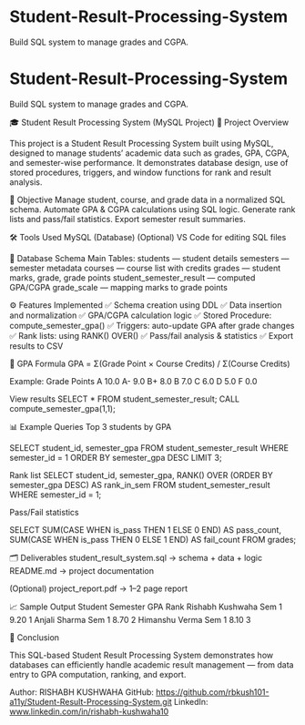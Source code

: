 # Student-Result-Processing-System
Build SQL system to manage grades and CGPA.
# Student-Result-Processing-System
Build SQL system to manage grades and CGPA.

🎓 Student Result Processing System (MySQL Project)
📘 Project Overview

This project is a Student Result Processing System built using MySQL, designed to manage students’ academic data such as grades, GPA, CGPA, and semester-wise performance.
It demonstrates database design, use of stored procedures, triggers, and window functions for rank and result analysis.

🧠 Objective
Manage student, course, and grade data in a normalized SQL schema.
Automate GPA & CGPA calculations using SQL logic.
Generate rank lists and pass/fail statistics.
Export semester result summaries.

🛠️ Tools Used
MySQL (Database)
(Optional) VS Code for editing SQL files

🧩 Database Schema
Main Tables:
students — student details
semesters — semester metadata
courses — course list with credits
grades — student marks, grade, grade points
student_semester_result — computed GPA/CGPA
grade_scale — mapping marks to grade points

⚙️ Features Implemented
✅ Schema creation using DDL
✅ Data insertion and normalization
✅ GPA/CGPA calculation logic
✅ Stored Procedure: compute_semester_gpa()
✅ Triggers: auto-update GPA after grade changes
✅ Rank lists: using RANK() OVER()
✅ Pass/fail analysis & statistics
✅ Export results to CSV

🧮 GPA Formula
GPA = Σ(Grade Point × Course Credits) / Σ(Course Credits)

Example:
Grade	Points
A	10.0
A-	9.0
B+	8.0
B	7.0
C	6.0
D	5.0
F	0.0

View results
SELECT * FROM student_semester_result;
CALL compute_semester_gpa(1,1);

📊 Example Queries
Top 3 students by GPA

SELECT student_id, semester_gpa
FROM student_semester_result
WHERE semester_id = 1
ORDER BY semester_gpa DESC
LIMIT 3;

Rank list
SELECT student_id, semester_gpa,
       RANK() OVER (ORDER BY semester_gpa DESC) AS rank_in_sem
FROM student_semester_result
WHERE semester_id = 1;

Pass/Fail statistics

SELECT SUM(CASE WHEN is_pass THEN 1 ELSE 0 END) AS pass_count,
       SUM(CASE WHEN is_pass THEN 0 ELSE 1 END) AS fail_count
FROM grades;

🗂️ Deliverables
student_result_system.sql → schema + data + logic
README.md → project documentation

(Optional) project_report.pdf → 1–2 page report

📈 Sample Output
Student	Semester	GPA	Rank
Rishabh Kushwaha	Sem 1	9.20	1
Anjali Sharma	Sem 1	8.70	2
Himanshu Verma	Sem 1	8.10	3


🏁 Conclusion

This SQL-based Student Result Processing System demonstrates how databases can efficiently handle academic result management — from data entry to GPA computation, ranking, and export.

Author: RISHABH KUSHWAHA
GitHub: https://github.com/rbkush101-a11y/Student-Result-Processing-System.git
LinkedIn: www.linkedin.com/in/rishabh-kushwaha10
